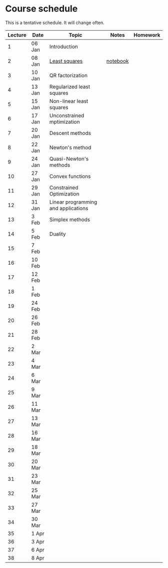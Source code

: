 # Course schedule

This is a tentative schedule. It will change often.

| Lecture | Date | Topic | Notes | Homework |
| ------- | ---- | ----- | ----- | -------- |
| 1 | 06 Jan | Introduction |||
| 2 | 08 Jan | [Least squares](notes/Least_squares.md#LeastSquares) | [notebook](notebooks/least-squares.ipynb)    | |
| 3 | 10 Jan | QR factorization | | |
| 4 | 13 Jan | Regularized least squares | | |
| 5 | 15 Jan| Non-linear least squares  | | |
| 6 | 17 Jan | Unconstrained mptimization | | |
| 7 | 20 Jan | Descent methods | | |
| 8 | 22 Jan | Newton's method | | |
| 9 | 24 Jan | Quasi-Newton's methods | | |
| 10 | 27 Jan | Convex functions | | |
| 11 | 29 Jan | Constrained Optimization | | |
| 12 | 31 Jan | Linear programming and applications | | |
| 13 | 3 Feb | Simplex methods | | |
| 14 | 5 Feb | Duality     | | |
| 15 | 7 Feb |      | | |
| 16 | 10 Feb |      | | |
| 17 | 12 Feb |      | | |
| 18 | 1 Feb |      | | |
| 19 | 24 Feb |      | | |
| 20 | 26 Feb |      | | |
| 21 | 28 Feb |      | | |
| 22 | 2 Mar |      | | |
| 23 | 4 Mar |      | | |
| 24 | 6 Mar |      | | |
| 25 | 9 Mar |      | | |
| 26 | 11 Mar |      | | |
| 27 | 13 Mar |      | | |
| 28 | 16 Mar |      | | |
| 29 | 18 Mar |      | | |
| 30 | 20 Mar |      | | |
| 31 | 23 Mar |      | | |
| 32 | 25 Mar |      | | |
| 33 | 27 Mar |      | | |
| 34 | 30 Mar |      | | |
| 35 | 1 Apr |      | | |
| 36 | 3 Apr |      | | |
| 37 | 6 Apr |      | | |
| 38 | 8 Apr |      | | |

